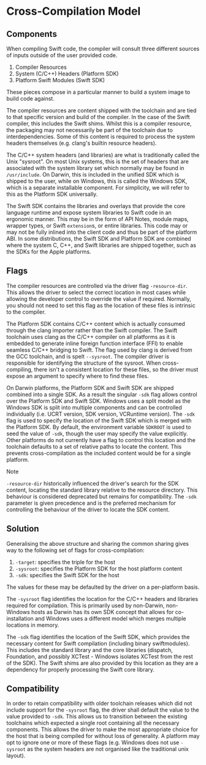 
# Cross-Compilation Model

## Components

When compiling Swift code, the compiler will consult three different sources of
inputs outside of the user provided code.

1. Compiler Resources
2. System (C/C++) Headers (Platform SDK)
3. Platform Swift Modules (Swift SDK)

These pieces compose in a particular manner to build a system image to build
code against.

The compiler resources are content shipped with the toolchain and are tied to
that specific version and build of the compiler. In the case of the Swift
compiler, this includes the Swift shims. Whilst this is a compiler resource, the
packaging may not necessarily be part of the toolchain due to interdependencies.
Some of this content is required to process the system headers themselves (e.g.
clang's builtin resource headers).

The C/C++ system headers (and libraries) are what is traditionally called the
Unix "sysroot". On most Unix systems, this is the set of headers that are
associated with the system library set which normally may be found in
`/usr/include`. On Darwin, this is included in the unified SDK which is shipped
to the user, while on Windows, this is called the Windows SDK, which is a
separate installable component. For simplicity, we will refer to this as the
Platform SDK universally.

The Swift SDK contains the libraries and overlays that provide the core
language runtime and expose system libraries to Swift code in an ergonomic
manner. This may be in the form of API Notes, module maps, wrapper types, or
Swift `extension`s, or entire libraries. This code may or may not be fully
inlined into the client code and thus be part of the platform ABI. In some
distributions, the Swift SDK and Platform SDK are combined where the system C,
C++, and Swift libraries are shipped together, such as the SDKs for the Apple
platforms.

## Flags

The compiler resources are controlled via the driver flag `-resource-dir`. This
allows the driver to select the correct location in most cases while allowing
the developer control to override the value if required. Normally, you should
not need to set this flag as the location of these files is intrinsic to the
compiler.

The Platform SDK contains C/C++ content which is actually consumed through the
clang importer rather than the Swift compiler. The Swift toolchain uses clang as
the C/C++ compiler on all platforms as it is embedded to generate inline foreign
function interface (FFI) to enable seamless C/C++ bridging to Swift. The flag
used by clang is derived from the GCC toolchain, and is spelt `--sysroot`. The
compiler driver is responsible for identifying the structure of the sysroot.
When cross-compiling, there isn't a consistent location for these files, so the
driver must expose an argument to specify where to find these files.

On Darwin platforms, the Platform SDK and Swift SDK are shipped combined into a
single SDK. As a result the singular `-sdk` flag allows control over the
Platform SDK and Swift SDK. Windows uses a split model as the Windows SDK is
split into multiple components and can be controlled individually (i.e. UCRT
version, SDK version, VCRuntime version). The `-sdk` flag is used to specify the
location of the Swift SDK which is merged with the Platform SDK. By default, the
environment variable `SDKROOT` is used to seed the value of `-sdk`, though the
user may specify the value explicitly. Other platforms do not currently have a
flag to control this location and the toolchain defaults to a set of relative
paths to locate the content. This prevents cross-compilation as the included
content would be for a single platform.

> [!NOTE]
> `-resource-dir` historically influenced the driver's search for the SDK content, locating the standard library relative to the resource directory. This behaviour is considered deprecated but remains for compatibility. The `-sdk` parameter is given precedence and is the preferred mechanism for controlling the behaviour of the driver to locate the SDK content.

## Solution

Generalising the above structure and sharing the common sharing gives way to the
following set of flags for cross-compilation:

1. `-target`: specifies the triple for the host
2. `-sysroot`: specifies the Platform SDK for the host platform content
3. `-sdk`: specifies the Swift SDK for the host

The values for these may be defaulted by the driver on a per-platform basis.

The `-sysroot` flag identifies the location for the C/C++ headers and libraries
required for compilation. This is primarily used by non-Darwin, non-Windows
hosts as Darwin has its own SDK concept that allows for co-installation and
Windows uses a different model which merges multiple locations in memory.

The `-sdk` flag identifies the location of the Swift SDK, which provides the
necessary content for Swift compilation (including binary swiftmodules). This
includes the standard library and the core libraries (dispatch, Foundation, and
possibly XCTest - Windows isolates XCTest from the rest of the SDK). The Swift
shims are also provided by this location as they are a dependency for properly
processing the Swift core library.

## Compatibility

In order to retain compatibility with older toolchain releases which did not
include support for the `-sysroot` flag, the driver shall default the value to
the value provided to `-sdk`. This allows us to transition between the existing
toolchains which expected a single root containing all the necessary components.
This allows the driver to make the most appropriate choice for the host that is
being compiled for without loss of generality. A platform may opt to ignore one
or more of these flags (e.g. Windows does not use `-sysroot` as the system
headers are not organised like the traditional unix layout).
